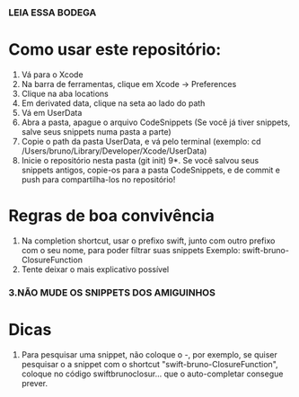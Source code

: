 ### LEIA ESSA BODEGA

# Como usar este repositório:
1. Vá para o Xcode
2. Na barra de ferramentas, clique em Xcode -> Preferences
3. Clique na aba locations
4. Em derivated data, clique na seta ao lado do path
5. Vá em UserData 
6. Abra a pasta, apague o arquivo CodeSnippets (Se você já tiver snippets, salve seus snippets numa pasta a parte)
7. Copie o path da pasta UserData, e vá pelo terminal (exemplo: cd /Users/bruno/Library/Developer/Xcode/UserData)
8. Inicie o repositório nesta pasta (git init)
9*. Se você salvou seus snippets antigos, copie-os para a pasta CodeSnippets, e de commit e push para compartilha-los no repositório!

# Regras de boa convivência
1. Na completion shortcut, usar o prefixo swift, junto com outro prefixo com o seu nome, para poder filtrar suas snippets
Exemplo: swift-bruno-ClosureFunction
2. Tente deixar o mais explicativo possível
###  3.NÃO MUDE OS SNIPPETS DOS AMIGUINHOS

# Dicas
1. Para pesquisar uma snippet, não coloque o -, por exemplo, se quiser pesquisar o a snippet com o shortcut "swift-bruno-ClosureFunction", coloque no código swiftbrunoclosur... que o auto-completar consegue prever.
